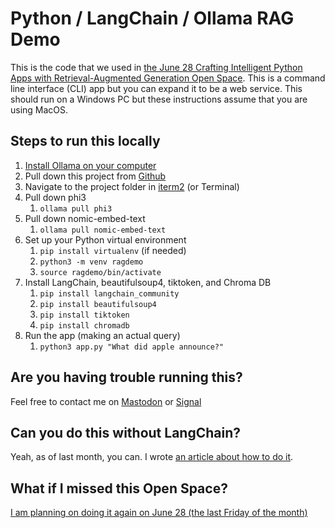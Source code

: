 # Python / LangChain / Ollama RAG Demo

This is the code that we used in [the June 28 Crafting Intelligent Python Apps with Retrieval-Augmented Generation Open Space](https://that.us/activities/5EI62c1gogbMFYMqilkP).  This is a command line interface (CLI) app but you can expand it to be a web service.  This should run on a Windows PC but these instructions assume that you are using MacOS.

## Steps to run this locally

1. [Install Ollama on your computer](https://ollama.com/download)
2. Pull down this project from [Github](https://github.com/steinbring)
3. Navigate to the project folder in [iterm2](https://iterm2.com/) (or Terminal)
4. Pull down phi3
	1. `ollama pull phi3`
5. Pull down nomic-embed-text
	1. `ollama pull nomic-embed-text`
4. Set up your Python virtual environment
	1. `pip install virtualenv` (if needed)
	2. `python3 -m venv ragdemo`
	3. `source ragdemo/bin/activate`
5. Install LangChain, beautifulsoup4, tiktoken, and Chroma DB
	1. `pip install langchain_community`
	2. `pip install beautifulsoup4`
	3. `pip install tiktoken`
	4. `pip install chromadb`
6. Run the app (making an actual query)
	1. `python3 app.py "What did apple announce?"`

## Are you having trouble running this?

Feel free to contact me on [Mastodon](https://toot.works/@joe) or [Signal](https://signal.me/#eu/wYx/v3zx0aPCt1RvLXBtCTcrKGWK0hJiIw2JpsQatK5UCSN9YMpDurXTeZ11atLj)

## Can you do this without LangChain?

Yeah, as of last month, you can.  I wrote [an article about how to do it](https://jws.news/2024/how-to-get-ai-to-tell-you-the-flavor-of-the-day-at-kopps/).

## What if I missed this Open Space?

[I am planning on doing it again on June 28 (the last Friday of the month)](https://that.us/activities/5EI62c1gogbMFYMqilkP)
